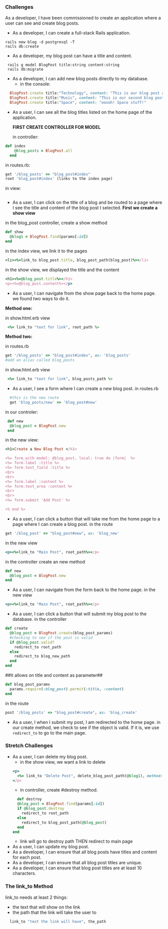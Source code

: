 ### Challenges

As a developer, I have been commissioned to create an application where a user can see and create blog posts.

- As a developer, I can create a full-stack Rails application.

```
rails new blog -d postgresql -T
rails db:create
```

- As a developer, my blog post can have a title and content.

```
 rails g model BlogPost title:string content:string
 rails db:migrate
```

- As a developer, I can add new blog posts directly to my database.
  - in the console:

```ruby
  BlogPost.create title:"Technology", content: "This is our blog post about technology!"
  BlogPost.create title:"Music", content: "This is our second blog post. It's about music!"
  BlogPost.create title:"Space", content: "ooooh! Space stuff!"

```

- As a user, I can see all the blog titles listed on the home page of the application.

  **FIRST CREATE CONTROLLER FOR MODEL**

  in controller:

```ruby
def index
    @blog_posts = BlogPost.all
  end
```

in routes.rb:

```ruby
get '/blog_posts' => "blog_post#index"
root 'blog_post#index' (links to the index page)
```

in view:

```

```

- As a user, I can click on the title of a blog and be routed to a page where I see the title and content of the blog post I selected.
  **First we create a show view**

in the blog_post controller, create a show method

```ruby
def show
  @blog1 = BlogPost.find(params[:id])
end

```

in the index view, we link it to the pages

```ruby
<li><%=link_to blog_post.title, blog_post_path(blog_post)%></li>
```

in the show view, we displayed the title and the content

```ruby
<h1><%=@blog_post.title%></h1>
<p><%=@blog_post.content%></p>
```

- As a user, I can navigate from the show page back to the home page.
  we found two ways to do it.

**Method one:**

in show.html.erb view

```ruby
 <%= link_to "text for link", root_path %>
```

**Method two:**

in routes.rb

```ruby
get '/blog_posts' => "blog_post#index", as: 'blog_posts'
#add an alias called blog_posts
```

in show.html.erb view

```ruby
 <%= link_to "text for link", blog_posts_path %>
```

- As a user, I see a form where I can create a new blog post.
  in routes.rb

```ruby
  #this is the new route
  get 'blog_posts/new' => 'blog_post#new'
```

in our controler:

```ruby
 def new
  @blog_post = BlogPost.new
 end
```

in the new view:

```ruby
<h1>Create a New Blog Post </h1>

<%= form_with model: @blog_post, local: true do |form|  %>
<%= form.label :title %>
<%= form.text_field :title %>
<br>
<br>
<%= form.label :content %>
<%= form.text_area :content %>
<br>
<br>
<%= form.submit 'Add Post' %>

<% end %>

```

- As a user, I can click a button that will take me from the home page to a page where I can create a blog post.
  in the route

```ruby
get '/blog_post' => "blog_post#new", as: 'blog_new'
```

in the new view

```ruby
<p><%=link_to "Main Post", root_path%></p>
```

in the controller create an new method

```ruby
def new
  @blog_post = BlogPost.new
end
```

- As a user, I can navigate from the form back to the home page.
  in the new view

```ruby
<p><%=link_to "Main Post", root_path%></p>
```

- As a user, I can click a button that will submit my blog post to the database.
  in the controller

```ruby
def create
  @blog_post = BlogPost.create(blog_post_params)
  #checking to see if the post is valid
  if @blog_post.valid?
    redirect_to root_path
  else
    redirect_to blog_new_path
  end
end
```

##it allows on title and content as parameter##

```ruby
def blog_post_params
  params.require(:blog_post).permit(:title, :content)
end
```

in the route

```ruby
post '/blog_posts' => "blog_post#create", as: 'blog_create'
```

- As a user, I when I submit my post, I am redirected to the home page.
  in our create method, we check to see if the object is valid. If it is, we use `redirect_to` to go to the main page.

### Stretch Challenges

- As a user, I can delete my blog post.
  - in the show view, we want a link to delete
  ```ruby
  <p>
    <%= link_to "Delete Post", delete_blog_post_path(@blog1), method: :delete %>
  </p>
  ```
  - in controller, create #destroy method.
  ```ruby
    def destroy
    @blog_post = BlogPost.find(params[:id])
    if @blog_post.destroy
      redirect_to root_path
    else
      redirect_to blog_post_path(@blog_post)
    end
  end
  ```
  - link will go to destroy path THEN redirect to main page
- As a user, I can update my blog post.
- As a developer, I can ensure that all blog posts have titles and content for each post.
- As a developer, I can ensure that all blog post titles are unique.
- As a developer, I can ensure that blog post titles are at least 10 characters.

### The link_to Method

link_to needs at least 2 things:

- the text that will show on the link
- the path that the link will take the user to

```ruby
  link_to "text the link will have", the_path
```
